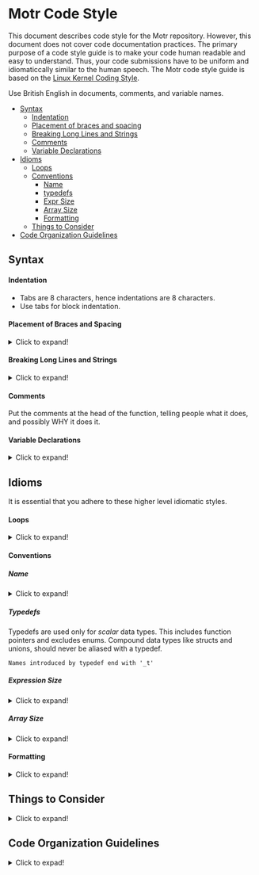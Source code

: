 # Motr Code Style

This document describes code style for the Motr repository. However, this document does not cover code documentation practices. The primary purpose of a code style guide is to make your code human readable and easy to understand. Thus, your code submissions have to be uniform and idiomaticcally similar to the human speech. The Motr code style guide is based on the [Linux Kernel Coding Style](https://www.kernel.org/doc/Documentation/process/coding-style.rst).

Use British English in documents, comments, and variable names.

- [Syntax](#Syntax)
  + [Indentation](#Indentation)
  + [Placement of braces and spacing](#Placement-of-Braces-and-Spacing)
  + [Breaking Long Lines and Strings](#Breaking-Long-Lines-and-Strings)
  + [Comments](#Comments)
  + [Variable Declarations](#Variable-Declarations)
- [Idioms](#Idioms)
  + [Loops](#Loops)
  + [Conventions](#Conventions)
    * [Name](#Name)
    * [typedefs](#Typedefs)
    * [Expr Size](#Expression-Size)
    * [Array Size](#Array-Size)
    * [Formatting](#Formatting)
   + [Things to Consider](#Things-to-Consider)
- [Code Organization Guidelines](#Code-Organization-Guidelines)

## Syntax

#### Indentation

- Tabs are 8 characters, hence indentations are 8 characters.
- Use tabs for block indentation.

#### Placement of Braces and Spacing

<details>
  <summary>Click to expand!</summary>
  <p>
    
- Do not add a blank space at the end of a line.
- You can omit braces around single statement blocks. The preferred way of placing braces, as ascertained by Kernighan and Ritchie, is to put the opening brace last on the line, and put the closing brace first:
        
  ```c
        
   if (condition) {
           branch0;
   } else {
           branch1;
   }

   func(arg0, arg1, ...);

   while (condition) {
                 body;
   }

   switch (expression) {
   case VALUE0:
           branch0;
   case VALUE1:
           branch1;
   ...
   default:
           defaultbranch;
   }
   ```
   
   </p>
   </details>
   
#### Breaking Long Lines and Strings

<details>
  <summary>Click to expand!</summary>
  <p>

- A continuous line starts a column after the last unclosed opening parenthesis.

  ```c
          
  M0_ASSERT(ergo(service != NULL,
                 m0_rpc_service_invariant(service) &&
                 service->svc_state == M0_RPC_SERVICE_STATE_INITIALISED));
  ```

- You should not begin a new line with an operator.

  ```c
          
  if (pl_oldrec->pr_let_id != stl->ls_enum->le_type->let_id ||
     pl_oldrec->pr_attr.pa_N != pl->pl_attr.pa_N) {
   }
  ```
  
  </p>
  </details>
 
#### Comments

Put the comments at the head of the function, telling people what it does, and possibly WHY it does it.
    
#### Variable Declarations

<details>
  <summary>Click to expand!</summary>
  <p>
    
- Align the identifier names and not the asterisks or type-declaration related decorations.
- This rule is applicable to block-level variable declarations as well.

     ```c
         
        struct foo {
              const char        *f_name;
              uint32_t           f_id;
              const struct bar  *f_bar;
              int                (*f_callback)(struct foo *f, int flag);
         };
     
     ```
     
     </p>
     </details>
     
## Idioms

It is essential that you adhere to these higher level idiomatic styles.

#### Loops

<details>
  <summary>Click to expand!</summary>
  <p>
    
- To write a loop that is repeated N times: 
        
  ```c
  
     for (i = 0; i < N; ++i) {
             body;
     }

     or, if appropriate,

     m0_forall(i, N, body);   
  ```

- An infinite loop is written as:

  ```c
  while (1) {
        ...
  }
  ```
  </p>
  </details>

#### Conventions 

##### Name

<details>
  <summary>Click to expand!</summary>
  <p>
    
Add a short (1--4 characters) prefix to the struct and union member names. 

  ```c
  
  struct misc_imperium_translatio {
         destination_t mit_rome[3]; /* there shall be no fourth Rome */
         enum reason   mit_why;
  };
  ```

**Rationale:** Prefixes make searching for field names easier.

</p>
</details>

##### Typedefs 

Typedefs are used only for *scalar* data types. This includes function pointers and excludes enums. Compound data types like structs and unions, should never be aliased with a typedef.

`Names introduced by typedef end with '_t'`

##### Expression Size

<details>
  <summary>Click to expand!</summary>
  <p>
    
The size of expression is preferred to the sizeof type.

```c

   struct foo *bar = m0_alloc(sizeof *bar);
```

**Rationale:** Code changes remain impact when the bar type changes.  

</p>
</details>

##### Array Size 

<details>
  <summary>Click to expand!</summary>
  <p>
    
To iterate over indices of an array `X` use the `ARRAY_SIZE(X)` macro instead of explicitly writing the array size.

 ```c
 
     #define MAX_DEGREE_OF_SEPARATION (7)
     int degrees_of_separation[MAX_DEGREE_OF_SEPARATION + 1];
     for (i = 0; i < ARRAY_SIZE(degrees_of_separation); ++i) {
         body;
     }
  ```
**Rationale:** Use the s/Array_Size(X)/ARRAY_SIZE(X) macro to ensure that the code remains correct when the array declaration changes. 

:page_with_curl: **Note:** Always ensure that your code is autonomous to keep the code correct and consistent despite changes.

</p>
</details>

#### Formatting

<details>
  <summary>Click to expand!</summary>
  <p>
    
- Ensure that you differentiate NULL, 0, and `false` to emphasize a pointer, boolean, and integer—including code success or failure.

```c

   if (p == NULL) { /* assumes that p is a pointer */
   } else if (q != 0) { /* q is an integer */
   } else if (r) { /* r is a boolean */
   }
```
- Never use `if (r == true)`
- Use `?:` form of ternary operator (this is a gcc-extension) like:

  `a ?: b ?: c ?: ...` - this expression will return the first non-zero value among a, b, c. 
  - Operands, including `a` can have any suitable type.
- Wherever possible, simplify,

  ```c
  
  return q != 0;            to     return q;
  return expr ? 0 : 1;      to     return !expr; 
  ```
  Specifically, never use `(x == true)` or `(x == false)` instead of `(x)` or `(!x)` respectively.

   **Rationale:** If `(x == true)` is clearer than `(x)`. Then `((x == true) == true)` is even more clearer.
- Use `!!x` to convert a *boolean* integer into an *arithmetic* integer.
  - Use C99 bool type.

- Provide globally visible names.

  ```c
  
      struct m0_<module>_<noun> { ... }; /* data-type */
      int    m0_<module>_<noun>[size];   /* variable */
      int    m0_<module>_<noun>_<verb>(...); /* function */
      bool   m0_<module>_<noun>_is_<adjective>(...); /* predicate function */
   ```

- Static names don't have `m0_` prefix. 
- Function pointers within *operation structs* count as *static*. 
- Capitalize the names of constants. 
- Functions that are not static and globally exported, and shared only across multiple files within a module are prefixed with `m0_<module-name>__`. This rule applies to invariants as well.
- Use C99 designated initializers.

  ```c
  
     static const struct foo bar = { /* initialize a struct */
              .field0 = ...,
              .field1 = { /* initialize an array */
                       [3] = ...,
                       [0] = ...
               },
               ...
      };
  ```

- Avoid implicit field initialization using designated initializers.
  
  **Rationale:** This helps you to find all struct fields while letting you document the default value of a field.
- Use enums to define numerical constants.

  ```c
  
      enum LSD_HASHTABLE_PARAMS {
              LHP_PRIME   = 32416190071ULL,
              LHP_ORDER   = 11,
              LHP_SIZE    = 1 << LHP_ORDER,
              LHP_MASK    = LHP_SIZE - 1,
              LHP_FACTOR0 = 0.577215665,
              LHP_FACTOR1,
              LHP_FACTOR2
      };
   ```

  **Rationale:** enums as opposed to #defines, have types that are visible in a debugger.

- Prefer using inline functions over macros.
  
  **Rationale:** This is due to evaluation rules that perform type-checking and check for sane arguments.
- Prefer using Non-inline functions over inline functions, unless performance measurements show otherwise.

  **Rationale:** breakpoint can be placed within a non-inline function. Stack trace is more reliable with non-inline functions. Instruction cache pollution is reduced.
- Use macros only when you cannot achieve the end goal with other language constructs. 
  - While creating a macro ensure that you:
    - Evaluate arguments only once
    - Perform type-check. For more information, refer to the `min_t()` macro in the [Linux Kernel Coding Style](https://www.kernel.org/doc/Documentation/process/coding-style.rst)
    - Never affect control flow from a macro.
    - Capitalize the macro name.
    - Ensure that you correctly parenthesize a macro so that it works across any context.
    - Use the following return code conventions:
      - Return 1 for success
      - Use 0 for failure
      - Use positive values for other non failure conditions
- Use `const` for documentation and help for type-checker. 
  - Do not use casts to trick the type-checking system into believing your consts. 
    - A typical scenario is where the function doesn't let you modify its *input struct argument*, except for locking and unlocking within a struct. In this case, don't use *const*, instead, document why this argument isn't a constant.
- Ensure that the *control flow statement conditions* have no impacts.

  ```c
  
      alive = qoo_is_alive(elvis);
      if (alive) { /* rather than if (qoo_is_alive(elvis)) */
               ...
      }
  ```
  **Rationale:** with this convention statement coverage metric is more adequate.

- Use **C** precedence rules to omit noise in `_obvious_` expressions.

  `(left <= x && x < right)  /* not ((left <= x) && (x < right)) */` 
  
  But don't overdo it, for example: `(mask << (bits & 0xf)) /* not (mask << bits & 0xf) */`.

- Use assertions freely to verify state invariants. An asserted expression should have no impacts.
- Factor common code—always prefer creating a common helper function than copying code.

  **Rationale:** This helps you avoid duplication of bugs.
- Use standard scalar data type with explicit width, instead of using `long` or `int`. 
  **Example:**
  
  Use `int32_t, int64_t, uint32_t, uint64_t` - to represent 32-bits, 64-bits integers, unsigned 32-bits, and unsigned 64-bits integers respectively.
  
  **Rationale:** Lets you avoid inconsistent data structures on different arch.
- There is no comparison between signed and unsigned qualifiers without an explicit casting. The canonical order of type qualifiers in declarations and definitions is

  `{static|extern|auto} {const|volatile} typename`
  - when using long or long long qualifiers, omit `int`.
  - Declare one variable per line.
  - Avoid bit-fields and use explicit bit manipulations with integer types.
  
    **Rationale:** This eliminates non-atomic access to bit-fields and implicit integer promotion.

- Avoid dead assignments and initializations—assignments that get overwritten before the variable is read.

  ```c
  
      int x = 0;
      if (y)
        x = foo();
          else
        x = bar();
    ```
  - Instead, initialize a variable with a meaningful value, when the latter is known.
  
    **Rationale:** Dead initializations potentially hide errors. If, after the code restructuring, the variable remains un-initialized in a conditional branch or in a loop that might execute 0 times, the initializer will suppress compiler warning.

- All header files should begin with `#pragma once`, followed by a conventional `#ifndef` include guard.

  ```c
  
      #pragma once
      #ifndef __MOTR_SUBSYS_HEADER_H__
      #define __MOTR_SUBSYS_HEADER_H__
      ...
      #endif /* __MOTR_SUBSYS_HEADER_H__ */
   ```

    Notice, that the include guards should use names conforming to the regular expression: `__MOTR_\w+_H__`. This is required for a build script which automatically checks for the correctness of include guards and reports duplicates.
- Specify invariants as a conjunction of positive properties that are reliable than using disjunction of exceptions. Use `m0_*_forall()` macros to build conjunctions over containers and sequences.
  - In invariants use `_0C()` macro to record a failed conjunct.
- A header file should include only headers that are necessary for the header to pass compilation. Use forward declarations instead of includes wherever possible. `.c` files should include all necessary headers directly, without relaying on headers that are already included. 
  - Do not include headers unnecessarily. 
  - If the included header is for a few definitions as opposed to the whole interface, these symbols should be mentioned in the comment on the `#include` line.
  
    **Rationale:** This reduces dependencies between modules, makes it easy to restructure the inclusion tree, and results in faster compilation faster.
- Use `M0_LOG()` from `lib/trace.h` instead of `printf(3)/printk()` in all source files which are part of `libmotr.so library` or `m0tr.ko module` helper utilities like UT, ST. Modules should use `printf(3)/printk())`.
  - Consider using `M0_LOG()` with meaningful information to describe important error conditions. Preferably, this should be included near the place where the error is detected.
  
    ```c
  
    reply = m0_fop_alloc(&m0_reply_fopt, NULL);
    if (reply == NULL)
               M0_LOG(M0_ERROR, "failed to allocate reply fop");
    ```

  - Try to describe the error using current and not the low-level context as this might already have been logged by the other func.
    
    **Example:** `failed to allocate memory` is not an ideal error message.
  - Choose an appropriate trace level for each `M0_LOG()`. You can find the general guidelines for the same at `lib/trace.h` - `m0_trace_level` enum documentation.
  - Consider using `M0_ENTRY()/M0_LEAVE()` at function's entry and exit points. 
  - Use `M0_RC()` and `M0_ERR_INFO()` to explicitly return from function, which conforms to the standard return code convention.
  - Leaf level error is an error returned by a non-Motr function. Wrap the error code for a *leaf level* function error that is initially produced by the function in `M0_ERR()`.

    ```c
    
        result = M0_ERR(-EFAULT);
        ...
        return M0_RC(result);
        or
        return M0_ERR(-EIO);
    ```
  - A non-leaf error should be reported rarely. This is to avoid artificial code complication arising out of reporting an error just for the sake of reporting. 
  
    **Example:**
    
    You can report no-leaf errors like:  
     
     ```c
     
        result = m0_foo(bar);
        if (result != 0)
                return M0_ERR(result);
     ```

     Avoid reporting errors like: 

     ```c
     
        result = m0_foo(bar);
        ...
        return result == 0 ? M0_RC(0) : M0_ERR(result);
     ```

      **Rationale:** Error reporting through `M0_ERR()` is important for log analysis. Reporting leaf errors is more important, because you can trace upward call-chain easily.
 
 </p>
 </details>

## Things to Consider

<details>
  <summary>Click to expand!</summary>
  <p>

- Locks should outlive the object(s) they are protecting. The code below illustrates a common mistake:

```c
  
    struct foo {
          ...
          /* Protects foo object from concurrent modifications. */
          struct m0_mutex f_lock;
  };

  int foo_init(struct foo *foo)
  {
          m0_mutex_init(&foo->f_lock);
          m0_mutex_lock(&foo->f_lock);
          /* ... Initialize foo ... */
          m0_mutex_unlock(&foo->f_lock);
  }

  void foo_fini(struct foo *foo)
  {
          m0_mutex_lock(&foo->f_lock);
          /* ... Finalize foo ... */
          m0_mutex_unlock(&foo->f_lock);
          m0_mutex_fini(&foo->f_lock);           /* <--- Thread A */
  }

  int foo_modify(struct foo *foo, ...)
  {
          m0_mutex_lock(&foo->f_lock);
          /* ... Modify field(s) of foo ... */   /* <--- Thread B */
          m0_mutex_unlock(&foo->f_lock);
  }
```
    
  Here it is possible that some thread (B) tries to unlock the mutex, which is already finalized by another thread (A). A general rule of thumb is that object creation and destruction should be protected by *existential lock(s)*, with a lifetime that's longer than that of the object.
  
  </p>
  </details>

## Code Organization Guidelines

<details>
  <summary>Click to expad!</summary>
  <p>

Traditional code organization techniques, taught in universities, include modularity, layering, information hiding, and maintaining abstraction boundaries. They tend to produce code, which is easy to modify and re-factor, and are, hence, very important. Their utility is highest in the projects that experience constant frequent modifications. Such projects or phases of projects cannot be long. In a long term project, where code lives around for many years, different considerations start playing an increasing role.

Consider an example, a stable project sees relatively infrequent addition of the new features, the most typical use of source code by a programmer in bug analysis. The programmer starts with a failure report, performance degradation, or test failure and looks through the area of code that is suspect. If the Programmer fails to find the problem  in this identified area, which is usually the case sice all obvious bugs are already ironed out: the programmer proceeds to the other modules, recursively.

There are two observations that can be drawn out of this:

1. Code is mostly read, not written. The stabler the project, the more predominant the reads. This is because its hard to find bugs that remain in the code and to fix one bug, one has to analyze many lines of code.
2. The assumption while reading the code is that it is incorrect.

The second point is contrary to the principles of information hiding and abstraction boundaries, where module A, which uses module B, is analyzed
under the assumption that neither of them has bugs. Abstraction boundary is not only not helpful, but directly detrimental, because every call from A to B has needs to be followed and one cannot rely on invariants. The more rigorous the abstraction, the more effort is spent jumping around the abstraction wall.

Over time, large and long term projects, such as Lustre and Linux kernel, have demonstrated that after a certain threshold, readability is at least as important as modifiability. In such projects, abstraction and modularity are properties of the software *design*. In turn, the code that is produced from the design, is optimised for long term readability. 

It is therefore necessary that you:

- Keep the code *visually* compact. The amount of code that is visible on the screen is very important. 
- Blank lines are a precious resource.
- Avoid using all forms of redundant Hungarian notations. For example, don't put information about parameters in the function name as parameters are already present at the call-site. 
  - A typical call for `m0_mod_call_with_bar()` would look like `m0_mod_call_with_bar(foo, bar)`. Not only is *bar* is redundant, it is also ill-favoured. Use a thesaurus for describing `call_with_x" vs. "call_with_y"`.
- Wrapping the field access in an accessor function is a gratuitous abstraction, which should be used sparingly and only if it makes code more compact. Field accesses have great properties such a side-effect freedom that are important for code analysis, which the function wrapper hides. 
  - Besides that, the C type system doesn't handle constants in this case, unless you have *two* wrappers.
- More generally, abstractions should be introduced for design purposes. For example, to mark a point of possible variability. 
  - Do not create Sub-modules, data-structures, and operation vectors to keep things small. 
  - Remember, in the long term, refactoring is easy.
